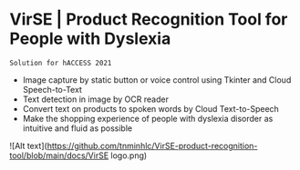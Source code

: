 # VirSE | Product Recognition Tool for People with Dyslexia
```
Solution for hACCESS 2021
```
* Image capture by static button or voice control using Tkinter and Cloud Speech-to-Text
* Text detection in image by OCR reader
* Convert text on products to spoken words by Cloud Text-to-Speech
* Make the shopping experience of people with dyslexia disorder as intuitive and fluid as possible

![Alt text](https://github.com/tnminhlc/VirSE-product-recognition-tool/blob/main/docs/VirSE logo.png)
